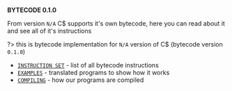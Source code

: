 **BYTECODE 0.1.0**

From version `N/A` C$ supports it's own bytecode, here you can read about it and see all of it's instructions

?> this is bytecode implementation for `N/A` version of C$ (bytecode version `0.1.0`)

- [`INSTRUCTION SET`](Bytecode/v0.1.0/instructions.md) - list of all bytecode instructions
- [`EXAMPLES`](Bytecode/v0.1.0/examples.md) - translated programs to show how it works
- [`COMPILING`](Bytecode/v0.1.0/compiling.md) - how our programs are compiled